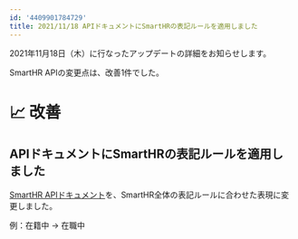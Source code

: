 ```yaml
---
id: '4409901784729'
title: 2021/11/18 APIドキュメントにSmartHRの表記ルールを適用しました
---
```

2021年11月18日（木）に行なったアップデートの詳細をお知らせします。

SmartHR APIの変更点は、改善1件でした。

# 📈 改善

## APIドキュメントにSmartHRの表記ルールを適用しました

[SmartHR APIドキュメント](https://developer.smarthr.jp/api/index.html)を、SmartHR全体の表記ルールに合わせた表現に変更しました。

例：在籍中 → 在職中
